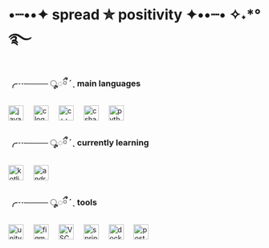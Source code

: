 ###
<!--
<div align="center">
  <img src="https://github-readme-stats.vercel.app/api/top-langs?username=nicoxeye&locale=en&hide_title=false&layout=compact&card_width=320&langs_count=6&hide=jupyter%20notebook&hide_border=false" height="150" alt="languages graph"/>
</div>
!-->



###
# •┈••✦ spread ✮ positivity ✦••┈• ✧˖*°࿐
###

<div align="left">
  
### ╭┈──── ◌ೄ◌ྀ ˊˎ main languages
  
  <img src="https://cdn.jsdelivr.net/gh/devicons/devicon@latest/icons/java/java-original.svg" height="30" alt="java logo"  />
  <img width="12" />
  <img src="https://img.icons8.com/?size=100&id=40670&format=png&color=000000" height="30" alt="c logo" />
  <img width="12" />
  <img src="https://cdn.jsdelivr.net/gh/devicons/devicon@latest/icons/cplusplus/cplusplus-original.svg" height="30" alt="c++ logo"/>
  <img width="12" />
  <img src="https://cdn.jsdelivr.net/gh/devicons/devicon/icons/csharp/csharp-original.svg" height="30" alt="csharp logo"  />
  <img width="12" />
  <img src="https://cdn.jsdelivr.net/gh/devicons/devicon/icons/python/python-original.svg" height="30" alt="python logo"  />
  <img width="12" />
          

### ╭┈──── ◌ೄ◌ྀ ˊˎ currently learning

  <img src="https://cdn.jsdelivr.net/gh/devicons/devicon@latest/icons/kotlin/kotlin-original.svg" height="30" alt="kotlin logo" />
  <img width="12" />
  <img src="https://cdn.jsdelivr.net/gh/devicons/devicon@latest/icons/android/android-original.svg" height="30" alt="android logo" />    
  <img width="12" />

### ╭┈──── ◌ೄ◌ྀ ˊˎ tools

  <img src="https://cdn.jsdelivr.net/gh/devicons/devicon@latest/icons/unity/unity-original.svg" height="30" alt="unity logo" />
  <img width="12" />    
  <img src="https://cdn.jsdelivr.net/gh/devicons/devicon@latest/icons/figma/figma-original.svg" height="30" alt="figma logo" />
  <img width="12" />
  <img src="https://cdn.jsdelivr.net/gh/devicons/devicon@latest/icons/vscode/vscode-original.svg" height="30" alt="VSCODE logo"/>
  <img width="12" />
  <img src="https://cdn.jsdelivr.net/gh/devicons/devicon@latest/icons/spring/spring-original.svg"  height="30" alt="spring logo" />
  <img width="12" />
  <img src="https://cdn.jsdelivr.net/gh/devicons/devicon@latest/icons/docker/docker-original.svg" height="30" alt="docker logo"/>
  <img width="12" />
  <img src="https://cdn.jsdelivr.net/gh/devicons/devicon@latest/icons/postgresql/postgresql-original.svg" height="30" alt="postgreSQL logo" />
  <img width="12" />   
          
          
  
</div>

###
